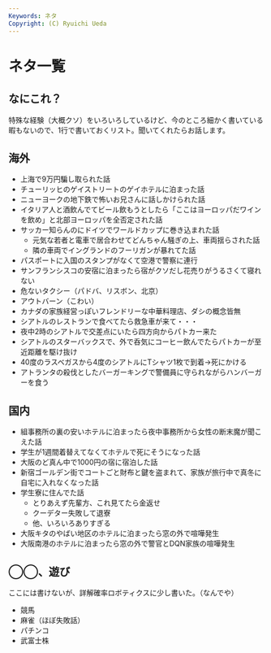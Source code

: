 ```yaml
---
Keywords: ネタ
Copyright: (C) Ryuichi Ueda
---
```


# ネタ一覧

## なにこれ？

特殊な経験（大概クソ）をいろいろしているけど、今のところ細かく書いている暇もないので、1行で書いておくリスト。聞いてくれたらお話します。


## 海外

* 上海で9万円騙し取られた話
* チューリッヒのゲイストリートのゲイホテルに泊まった話
* ニューヨークの地下鉄で怖いお兄さんに話しかけられた話
* イタリア人と酒飲んでてビール飲もうとしたら「ここはヨーロッパだワインを飲め」と北部ヨーロッパを全否定された話
* サッカー知らんのにドイツでワールドカップに巻き込まれた話
    * 元気な若者と電車で居合わせてどんちゃん騒ぎの上、車両揺らされた話
    * 隣の車両でイングランドのフーリガンが暴れてた話
* パスポートに入国のスタンプがなくて空港で警察に連行
* サンフランシスコの安宿に泊まったら宿がクソだし花売りがうるさくて寝れない
* 危ないタクシー（パドバ、リスボン、北京）
* アウトバーン（こわい）
* カナダの家族経営っぽいフレンドリーな中華料理店、ダシの概念皆無
* シアトルのレストランで食べてたら救急車が来て・・・
* 夜中2時のシアトルで交差点にいたら四方向からパトカー来た
* シアトルのスターバックスで、外で呑気にコーヒー飲んでたらパトカーが至近距離を駆け抜け
* 40度のラスベガスから4度のシアトルにTシャツ1枚で到着→死にかける
* アトランタの殺伐としたバーガーキングで警備員に守られながらハンバーガーを食う

## 国内

* 組事務所の裏の安いホテルに泊まったら夜中事務所から女性の断末魔が聞こえた話
* 学生が1週間着替えてなくてホテルで死にそうになった話
* 大阪のど真ん中で1000円の宿に宿泊した話
* 新宿ゴールデン街でコートごと財布と鍵を盗まれて、家族が旅行中で真冬に自宅に入れなくなった話
* 学生寮に住んでた話
    * とりあえず先輩方、これ見てたら金返せ
    * クーデター失敗して退寮
    * 他、いろいろありすぎる
* 大阪キタのやばい地区のホテルに泊まったら窓の外で喧嘩発生
* 大阪南港のホテルに泊まったら窓の外で警官とDQN家族の喧嘩発生

## ◯◯、遊び

ここには書けないが、詳解確率ロボティクスに少し書いた。（なんでや）

* 競馬
* 麻雀（ほぼ失敗話）
* パチンコ
* 武富士株
